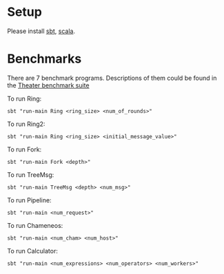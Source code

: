 # Setup #

Please install [sbt]("http://www.scala-sbt.org/0.13/docs/Setup.html"), [scala]("http://www.scala-lang.org/download/install.html"). 

# Benchmarks #

There are 7 benchmark programs. Descriptions of them could be found in the [Theater benchmark suite]("Theater/README.md")

To run Ring:

	sbt "run-main Ring <ring_size> <num_of_rounds>"

To run Ring2:

	sbt "run-main Ring <ring_size> <initial_message_value>"

To run Fork:

	sbt "run-main Fork <depth>"

To run TreeMsg:

	sbt "run-main TreeMsg <depth> <num_msg>"

To run Pipeline:

	sbt "run-main <num_request>"

To run Chameneos:

	sbt "run-main <num_cham> <num_host>"

To run Calculator:

	sbt "run-main <num_expressions> <num_operators> <num_workers>"
